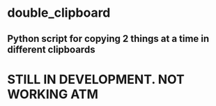 # double_clipboard 

## Python script for copying 2 things at a time in different clipboards

# STILL IN DEVELOPMENT. NOT WORKING ATM
